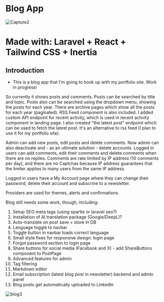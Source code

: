 # Blog App

![Capture2](https://github.com/user-attachments/assets/d7b27022-45c0-47f7-b1b8-70adfe710f4f)

# Made with: Laravel + React + Tailwind CSS + Inertia

## Introduction

- This is a blog app that I'm going to hook up with my portfolio site. Work in progress!

So currently it shows posts and comments. Posts can be searched by title and topic. Posts also can be searched using the dropdown menu, showing the posts for each year. There are archive pages which show all the posts for each year (paginated). RSS Feed component is also included. I added custom API endpoint for recent activity, which is used in recent activity component in landing page. I also created "the latest post" endpoint which can be used to fetch the latest post. It's an alternative to rss feed (I plan to use it for my portfolio site).

Admin can add new posts, edit posts and delete comments. Now admin can also deactivate and - as an ultimate solution - delete accounts. Logged in users can add comments, edit their comments and delete comments when there are no replies. Comments are rate limited by IP address (10 comments per day), and there are no Captchas because IP address guarantees that the limiter applies to many users from the same IP address.

Logged in users have a My Account page where they can change their password, delete their account and subscrine to a newsletter.

Providers are used for themes, alerts and confirmations.

Blog still needs some work, though, including:

1. Setup SEO meta tags (using spartie or laravel seo?)
2. Installation of AI translation package (Google/DeepL)?
3. Auto-translate on post save + store in DB
4. Language toggle to navbar
5. Toggle button in navbar loads correct language
6. Small style fixes for responsive design: login page
7. Forgot password section to login page
8. Share buttons for social media (Facebook and X) - add ShareButtons component to PostPage
9. Advanced features for admin
10. Tag filtering
11. Markdown editor
12. Email subscription (latest blog post in newsletter) backend and admin panel
13. Blog posts get automatically uploaded to LinkedIn

![blog3](https://github.com/user-attachments/assets/9b47ad5c-13f9-4858-9291-1eb1d2397d96)
